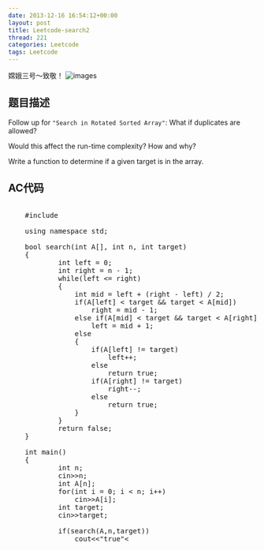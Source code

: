 ```yaml
---
date: 2013-12-16 16:54:12+00:00
layout: post
title: Leetcode-search2
thread: 221
categories: Leetcode
tags: Leetcode
---
```

嫦娥三号～致敬！
![images](http://media-cache-ec0.pinimg.com/736x/14/47/8e/14478eb12b05c3938a910023b04dcbfe.jpg)
## 题目描述

Follow up for `"Search in Rotated Sorted Array"`:
What if duplicates are allowed?

Would this affect the run-time complexity? How and why?

Write a function to determine if a given target is in the array.

## AC代码
<pre class="prettyprint linenums">

    #include <iostream>
    
    using namespace std;
    
    bool search(int A[], int n, int target)
    {
        	int left = 0;
        	int right = n - 1;
        	while(left <= right)
        	{
        		int mid = left + (right - left) / 2;
        		if(A[left] < target && target < A[mid])
        			right = mid - 1;
        		else if(A[mid] < target && target < A[right])
        			left = mid + 1;
        		else
        		{
        			if(A[left] != target)
        				left++;
        			else
        				return true;
        			if(A[right] != target)
        				right--;
        			else
        				return true;
        		}
        	}
        	return false;
    }
    
    int main()
    {
        	int n;
        	cin>>n;
        	int A[n];
        	for(int i = 0; i < n; i++)
        		cin>>A[i];
        	int target;
        	cin>>target;
        	
        	if(search(A,n,target))
        		cout<<"true"<<endl;
        	else
        		cout<<"false"<<endl;
        
        	return 0;
    }
</pre>
